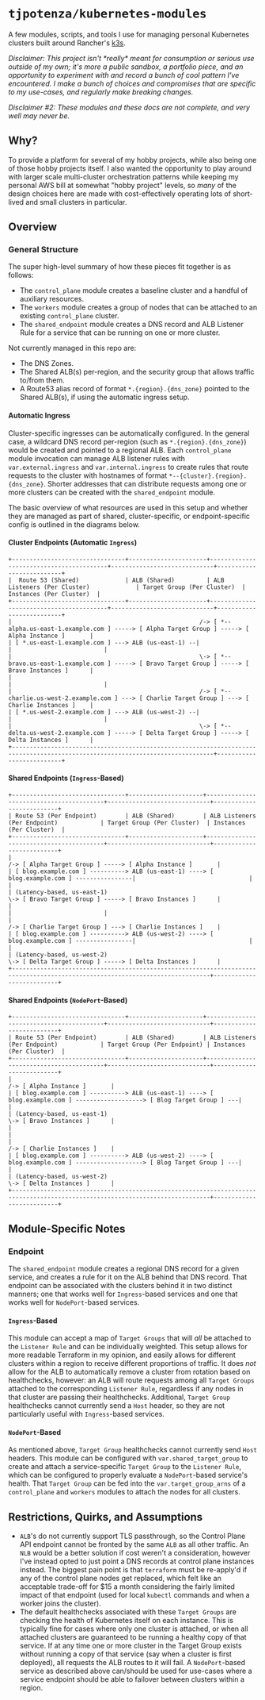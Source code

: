 # `tjpotenza/kubernetes-modules`

A few modules, scripts, and tools I use for managing personal Kubernetes clusters built around Rancher's [k3s](https://k3s.io/).

*Disclaimer: This project isn't \*really\* meant for consumption or serious use outside of my own; it's more a public sandbox, a portfolio piece, and an opportunity to experiment with and record a bunch of cool pattern I've encountered.  I make a bunch of choices and compromises that are specific to my use-cases, and regularly make breaking changes.*

*Disclaimer #2: These modules and these docs are not complete, and very well may never be.*

## Why?

To provide a platform for several of my hobby projects, while also being one of those hobby projects itself.  I also wanted the opportunity to play around with larger scale multi-cluster orchestration patterns while keeping my personal AWS bill at somewhat "hobby project" levels, so _many_ of the design choices here are made with cost-effectively operating lots of short-lived and small clusters in particular.

## Overview

### General Structure

The super high-level summary of how these pieces fit together is as follows:
* The `control_plane` module creates a baseline cluster and a handful of auxiliary resources.
* The `workers` module creates a group of nodes that can be attached to an existing `control_plane` cluster.
* The `shared_endpoint` module creates a DNS record and ALB Listener Rule for a service that can be running on one or more cluster.

Not currently managed in this repo are:
* The DNS Zones.
* The Shared ALB(s) per-region, and the security group that allows traffic to/from them.
* A Route53 alias record of format `*.{region}.{dns_zone}` pointed to the Shared ALB(s), if using the automatic ingress setup.

#### Automatic Ingress

Cluster-specific ingresses can be automatically configured.  In the general case, a wildcard DNS record per-region (such as `*.{region}.{dns_zone}`) would be created and pointed to a regional ALB.  Each `control_plane` module invocation can manage ALB listener rules with `var.external.ingress` and `var.internal.ingress` to create rules that route requests to the cluster with hostnames of format `*--{cluster}.{region}.{dns_zone}`.  Shorter addresses that can distribute requests among one or more clusters can be created with the `shared_endpoint` module.

The basic overview of what resources are used in this setup and whether they are managed as part of shared, cluster-specific, or endpoint-specific config is outlined in the diagrams below.

#### Cluster Endpoints (Automatic `Ingress`)
```
+--------------------------------+----------------------+-----------------------------------------+-----------------------------+--------------------------+
|  Route 53 (Shared)             | ALB (Shared)         | ALB Listeners (Per Cluster)             | Target Group (Per Cluster)  | Instances (Per Cluster)  |
+--------------------------------+----------------------+-----------------------------------------+-----------------------------+--------------------------+
|                                                     /-> [ *--alpha.us-east-1.example.com ] -----> [ Alpha Target Group ] -----> [ Alpha Instance ]       |
| [ *.us-east-1.example.com ] ---> ALB (us-east-1) --|                                                                          |                          |
|                                                     \-> [ *--bravo.us-east-1.example.com ] -----> [ Bravo Target Group ] -----> [ Bravo Instances ]      |
|                                                                                                                               |                          |
|                                                     /-> [ *--charlie.us-west-2.example.com ] ---> [ Charlie Target Group ] ---> [ Charlie Instances ]    |
| [ *.us-west-2.example.com ] ---> ALB (us-west-2) --|                                                                          |                          |
|                                                     \-> [ *--delta.us-west-2.example.com ] -----> [ Delta Target Group ] -----> [ Delta Instances ]      |
+-------------------------------------------------------------------------------------------------------------------------------+--------------------------+
```

#### Shared Endpoints (`Ingress`-Based)
```
+--------------------------------+---------------------+-----------------------------------------+-----------------------------+--------------------------+
| Route 53 (Per Endpoint)        | ALB (Shared)        | ALB Listeners (Per Endpoint)            | Target Group (Per Cluster)  | Instances (Per Cluster)  |
+--------------------------------+---------------------+-----------------------------------------+-----------------------------+--------------------------+
|                                                                                              /-> [ Alpha Target Group ] -----> [ Alpha Instance ]       |
| [ blog.example.com ] ----------> ALB (us-east-1) ----> [ blog.example.com ] ----------------|                                |                          |
| (Latency-based, us-east-1)                                                                   \-> [ Bravo Target Group ] -----> [ Bravo Instances ]      |
|                                                                                                                              |                          |
|                                                                                              /-> [ Charlie Target Group ] ---> [ Charlie Instances ]    |
| [ blog.example.com ] ----------> ALB (us-west-2) ----> [ blog.example.com ] ----------------|                                |                          |
| (Latency-based, us-west-2)                                                                   \-> [ Delta Target Group ] -----> [ Delta Instances ]      |
+------------------------------------------------------------------------------------------------------------------------------+--------------------------+
```

#### Shared Endpoints (`NodePort`-Based)
```
+--------------------------------+---------------------+-----------------------------------------+-----------------------------+--------------------------+
| Route 53 (Per Endpoint)        | ALB (Shared)        | ALB Listeners (Per Endpoint)            | Target Group (Per Endpoint) | Instances (Per Cluster)  |
+--------------------------------+---------------------+-----------------------------------------+-----------------------------+--------------------------+
|                                                                                                                            /-> [ Alpha Instance ]       |
| [ blog.example.com ] ----------> ALB (us-east-1) ----> [ blog.example.com ] -------------------> [ Blog Target Group ] ---|                             |
| (Latency-based, us-east-1)                                                                                                 \-> [ Bravo Instances ]      |
|                                                                                                                                                         |
|                                                                                                                            /-> [ Charlie Instances ]    |
| [ blog.example.com ] ----------> ALB (us-west-2) ----> [ blog.example.com ] -------------------> [ Blog Target Group ] ---|                             |
| (Latency-based, us-west-2)                                                                                                 \-> [ Delta Instances ]      |
+------------------------------------------------------------------------------------------------------------------------------+--------------------------+
```

## Module-Specific Notes

### Endpoint

The `shared_endpoint` module creates a regional DNS record for a given service, and creates a rule for it on the ALB behind that DNS record.  That endpoint can be associated with the clusters behind it in two distinct manners; one that works well for `Ingress`-based services and one that works well for `NodePort`-based services.

#### `Ingress`-Based

This module can accept a map of `Target Groups` that will _all_ be attached to the `Listener Rule` and can be individually weighted.  This setup allows for more readable Terraform in my opinion, and easily allows for different clusters within a region to receive different proportions of traffic.  It does _not_ allow for the ALB to automatically remove a cluster from rotation based on healthchecks, however: an ALB will route requests among all `Target Groups` attached to the corresponding `Listener Rule`, regardless if any nodes in that cluster are passing their healthchecks.  Additional, `Target Group` healthchecks cannot currently send a `Host` header, so they are not particularly useful with `Ingress`-based services.

#### `NodePort`-Based

As mentioned above, `Target Group` healthchecks cannot currently send `Host` headers.  This module can be configured with `var.shared_target_group` to create and attach a service-specific `Target Group` to the `Listener Rule`, which can be configured to properly evaluate a `NodePort`-based service's health.  That `Target Group` can be fed into the `var.target_group_arns` of a `control_plane` and `workers` modules to attach the nodes for all clusters.

## Restrictions, Quirks, and Assumptions
* `ALB`'s do not currently support TLS passthrough, so the Control Plane API endpoint cannot be fronted by the same `ALB` as all other traffic.  An `NLB` would be a better solution if cost weren't a consideration, however I've instead opted to just point a DNS records at control plane instances instead.  The biggest pain point is that `terraform` must be re-apply'd if any of the control plane nodes get replaced, which felt like an acceptable trade-off for $15 a month considering the fairly limited impact of that endpoint (used for local `kubectl` commands and when a worker joins the cluster).
* The default healthchecks associated with these `Target Groups` are checking the health of Kubernetes itself on each instance.  This is typically fine for cases where only one cluster is attached, or when all attached clusters are guaranteed to be running a healthy copy of that service.  If at any time one or more cluster in the Target Group exists without running a copy of that service (say when a cluster is first deployed), all requests the ALB routes to it will fail.  A `NodePort`-based service as described above can/should be used for use-cases where a service endpoint should be able to failover between clusters within a region.
